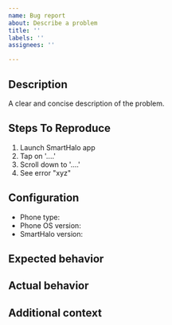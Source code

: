 ```yaml
---
name: Bug report
about: Describe a problem
title: ''
labels: ''
assignees: ''

---
```


<!--
Use a concise title that describes the problem. Include key words from error messages.
Bad: Problem with mapping
Good: Map markers upside down

Bad: Issue with security
Good: App lacks two-factor authentication
-->

## Description
A clear and concise description of the problem.

## Steps To Reproduce
<!-- Steps to reproduce the behavior. Describe what you typed, tapped, saw and heard. -->
1. Launch SmartHalo app
2. Tap on '....'
3. Scroll down to '....'
4. See error "xyz"

## Configuration
* Phone type: <!-- iPhone 7, Pixel 3a, etc. -->
* Phone OS version: <!-- iOS 14.6, Android 11.0.0_r37 -->
* SmartHalo version: <!-- 1.15.1 (778) -->

## Expected behavior
<!-- What you expected to happen. -->

## Actual behavior
<!-- What happened instead. -->

## Additional context
<!--
Add any other context about the problem here.
If applicable, add screenshots.
-->
